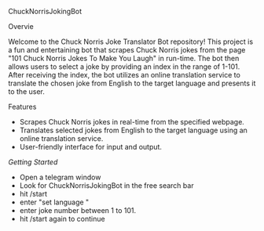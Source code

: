 ChuckNorrisJokingBot

Overvie

Welcome to the Chuck Norris Joke Translator Bot repository! 
This project is a fun and entertaining bot that scrapes Chuck Norris jokes from the page "101 Chuck Norris Jokes To Make You Laugh" in run-time. 
The bot then allows users to select a joke by providing an index in the range of 1-101. After receiving the index, the bot utilizes an online translation service to translate the chosen joke from English to the target language and presents it to the user.


Features
- Scrapes Chuck Norris jokes in real-time from the specified webpage.
- Translates selected jokes from English to the target language using an online translation service.
- User-friendly interface for input and output.

*Getting Started*
 - Open a telegram window
 - Look for ChuckNorrisJokingBot in the free search bar
 - hit /start
 - enter "set language <language>"
 - enter joke number between 1 to 101.
 - hit /start again to continue
